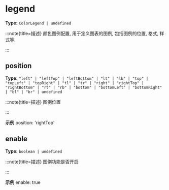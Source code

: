 # legend

**Type:** `ColorLegend | undefined`

:::note{title=描述}
颜色图例配置, 用于定义图表的图例, 包括图例的位置, 格式, 样式等.

:::


## position

**Type:** `"left" | "leftTop" | "leftBottom" | "lt" | "lb" | "top" | "topLeft" | "topRight" | "tl" | "tr" | "right" | "rightTop" | "rightBottom" | "rt" | "rb" | "bottom" | "bottomLeft" | "bottomRight" | "bl" | "br" | undefined`

:::note{title=描述}
图例位置

:::

**示例**
position: 'rightTop'



## enable

**Type:** `boolean | undefined`

:::note{title=描述}
图例功能是否开启

:::

**示例**
enable: true



